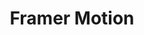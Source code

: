 ---
codehost: https://github.com/https://github.com/framer/motion
logohandle: framer_motion
sort: framermotion
title: Framer Motion
website: https://www.framer.com/motion/
---